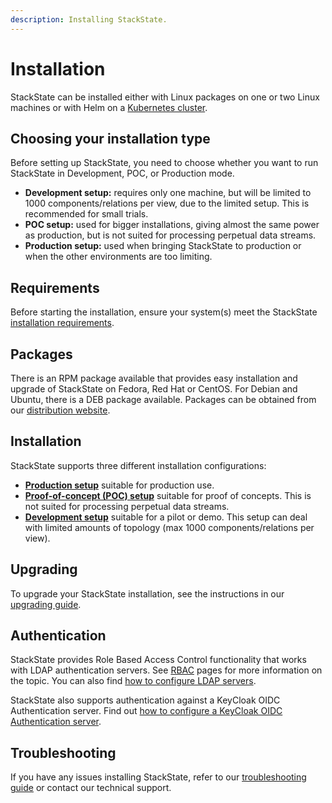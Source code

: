 ```yaml
---
description: Installing StackState.
---
```


# Installation

StackState can be installed either with Linux packages on one or two Linux machines or with Helm on a [Kubernetes cluster](../kubernetes-install/README.md).

## Choosing your installation type

Before setting up StackState, you need to choose whether you want to run StackState in Development, POC, or Production mode.

* **Development setup:** requires only one machine, but will be limited to 1000 components/relations per view, due to the limited setup. This is recommended for small trials.
* **POC setup:** used for bigger installations, giving almost the same power as production, but is not suited for processing perpetual data streams.
* **Production setup:** used when bringing StackState to production or when the other environments are too limiting.

## Requirements

Before starting the installation, ensure your system\(s\) meet the StackState [installation requirements](requirements.md).

## Packages

There is an RPM package available that provides easy installation and upgrade of StackState on Fedora, Red Hat or CentOS. For Debian and Ubuntu, there is a DEB package available. Packages can be obtained from our [distribution website](../download.md).

## Installation

StackState supports three different installation configurations:

* [**Production setup**](production-installation.md) suitable for production use.
* [**Proof-of-concept \(POC\) setup**](poc-installation.md) suitable for proof of concepts. This is not suited for processing perpetual data streams.
* [**Development setup**](development-installation.md) suitable for a pilot or demo. This setup can deal with limited amounts of topology \(max 1000 components/relations per view\).

## Upgrading

To upgrade your StackState installation, see the instructions in our [upgrading guide](../upgrading.md).

## Authentication

StackState provides Role Based Access Control functionality that works with LDAP authentication servers. See [RBAC](../../concepts/role_based_access_control.md) pages for more information on the topic. You can also find [how to configure LDAP servers](../authentication.md).

StackState also supports authentication against a KeyCloak OIDC Authentication server. Find out [how to configure a KeyCloak OIDC Authentication server](authentication.md#configuring-the-keycloak-oidc-authentication-server).

## Troubleshooting

If you have any issues installing StackState, refer to our [troubleshooting guide](../troubleshooting.md) or contact our technical support.
